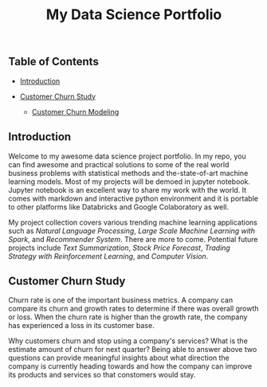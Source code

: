 <h1 align="center"> My Data Science Portfolio </h1> <br>

## Table of Contents
- [Introduction](#introduction)

- [Customer Churn Study](#customer_churn_study)
  - [Customer Churn Modeling](https://https://github.com/ridhoarahman/RidhoAR-Portfolio/tree/main/Churn%20Modeling)

## Introduction
Welcome to my awesome data science project portfolio. In my repo, you can find awesome and practical solutions to some of the real world business problems with statistical methods and the-state-of-art machine learning models. Most of my projects will be demoed in jupyter notebook. Jupyter notebook is an excellent way to share my work with the world. It comes with markdown and interactive python environment and it is portable to other platforms like Databricks and Google Colaboratory as well.

My project collection covers various trending machine learning applications such as *Natural Language Processing*, *Large Scale Machine Learning with Spark*, and *Recommender System*. There are more to come. Potential future projects include *Text Summarization*, *Stock Price Forecast*, *Trading Strategy with Reinforcement Learning*, and *Computer Vision*.

## Customer Churn Study

Churn rate is one of the important business metrics. A company can compare its churn and growth rates to determine if there was overall growth or loss. When the churn rate is higher than the growth rate, the company has experienced a loss in its customer base.

Why customers churn and stop using a company's services? What is the estimate amount of churn for next quarter? Being able to answer above two questions can provide meaningful insights about what direction the company is currently heading towards and how the company can improve its products and services so that constomers would stay. 
